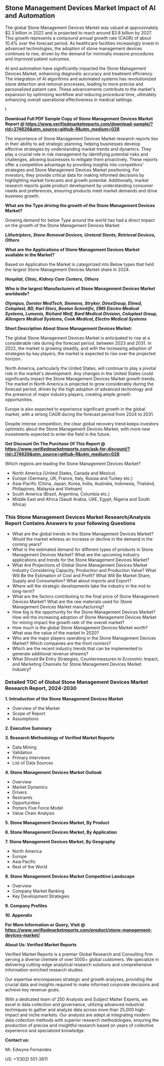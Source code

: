 <h2>Stone Management Devices Market Impact of AI and Automation</h2><p>The global Stone Management Devices Market was valued at approximately $2.3 billion in 2022 and is projected to reach around $3.8 billion by 2027. This growth represents a compound annual growth rate (CAGR) of about 10.4% over the forecast period. As healthcare facilities increasingly invest in advanced technologies, the adoption of stone management devices continues to rise, driven by the demand for minimally invasive procedures and improved patient outcomes.</p><p>AI and automation have significantly impacted the Stone Management Devices Market, enhancing diagnostic accuracy and treatment efficiency. The integration of AI algorithms and automated systems has revolutionized stone detection and removal processes, leading to more precise and personalized patient care. These advancements contribute to the market's expansion by optimizing workflow and reducing procedural time, ultimately enhancing overall operational effectiveness in medical settings.</p>t</p><p id="" class=""><strong>Download Full PDF Sample Copy of Stone Management Devices Market Report @ <a href="https://www.verifiedmarketreports.com/download-sample/?rid=274626&utm_source=github-R&utm_medium=028" target="_blank">https://www.verifiedmarketreports.com/download-sample/?rid=274626&utm_source=github-R&utm_medium=028</a></strong></p><p>The importance of&nbsp;Stone Management Devices Market research reports lies in their ability to aid strategic planning, helping businesses develop effective strategies by understanding market trends and dynamics. They play a crucial role in risk management by identifying potential risks and challenges, allowing businesses to mitigate them proactively. These reports offer a competitive advantage by providing insights into competitors' strategies and Stone Management Devices Market positioning. For investors, they provide critical data for making informed decisions by highlighting market forecasts and growth potential. Additionally, market research reports guide product development by understanding consumer needs and preferences, ensuring products meet market demands and drive business growth.</p><p><strong>What are the&nbsp;Type driving the growth of the Stone Management Devices Market?</strong></p><p id="" class="">Growing demand for below Type around the world has had a direct impact on the growth of the Stone Management Devices Market:</p><em><strong>Lithotripters, Stone Removal Devices, Ureteral Stents, Retrieval Devices, Others</strong></em></p><strong>What are the&nbsp;Applications&nbsp;of Stone Management Devices Market available in the Market?</strong></p><p id="" class="">Based on Application the Market is categorized into Below types that held the largest Stone Management Devices Market share In 2024.</p><em><strong>Hospital, Clinic, Kidney Care Centers, Others</strong></em></p><strong>Who is the largest Manufacturers of Stone Management Devices Market worldwide?</strong></p><p><em><strong>Olympus, Dornier MedTech, Siemens, Stryker, DirexGroup, Elmed, Coloplast, BD, Karl Storz, Boston Scientific, EMS Electro Medical Systems, Lumenis, Richard Wolf, Bard Medical Division, Coloplast Group, Allengers Medical Systems, Cook Medical, Electro Medical Systems</strong></em></p><p id="" class=""><strong>Short Description About Stone Management Devices Market:</strong></p><p>The global Stone Management Devices Market is anticipated to rise at a considerable rate during the forecast period, between 2023 and 2031. In 2022, the market is growing steadily, and with the increasing adoption of strategies by key players, the market is expected to rise over the projected horizon.</p><p>North America, particularly the United States, will continue to play a pivotal role in the market's development. Any changes in the United States could significantly impact the Stone Management Devices Market growth trends. The market in North America is projected to grow considerably during the forecast period, driven by the high adoption of advanced technology and the presence of major industry players, creating ample growth opportunities.</p><p>Europe is also expected to experience significant growth in the global market, with a strong CAGR during the forecast period from 2024 to 2031.</p><p>Despite intense competition, the clear global recovery trend keeps investors optimistic about the Stone Management Devices Market, with more new investments expected to enter the field in the future.</p><p id="" class=""><strong>Get Discount On The Purchase Of This Report @ <a href="https://www.verifiedmarketreports.com/ask-for-discount/?rid=274626&utm_source=github-R&utm_medium=028" target="_blank">https://www.verifiedmarketreports.com/ask-for-discount/?rid=274626&utm_source=github-R&utm_medium=028</a></strong></p>Which regions are leading the Stone Management Devices Market?</p><ul><li>North America (United States, Canada and Mexico)</li><li>Europe (Germany, UK, France, Italy, Russia and Turkey etc.)</li><li>Asia-Pacific (China, Japan, Korea, India, Australia, Indonesia, Thailand, Philippines, Malaysia and Vietnam)</li><li>South America (Brazil, Argentina, Columbia etc.)</li><li>Middle East and Africa (Saudi Arabia, UAE, Egypt, Nigeria and South Africa)</li></ul><h3 id="" class="">This Stone Management Devices Market Research/Analysis Report Contains Answers to your following Questions</h3><ul><li>What are the global trends in the Stone Management Devices Market? Would the market witness an increase or decline in the demand in the coming years?</li><li>What is the estimated demand for different types of products in Stone Management Devices Market? What are the upcoming industry applications and trends for the Stone Management Devices Market?</li><li>What Are Projections of Global Stone Management Devices Market Industry Considering Capacity, Production and Production Value? What Will Be the Estimation of Cost and Profit? What Will Be Market Share, Supply and Consumption? What about imports and Export?</li><li>Where will the strategic developments take the industry in the mid to long-term?</li><li>What are the factors contributing to the final price of Stone Management Devices Market? What are the raw materials used for Stone Management Devices Market manufacturing?</li><li>How big is the opportunity for the Stone Management Devices Market? How will the increasing adoption of Stone Management Devices Market for mining impact the growth rate of the overall market?</li><li>How much is the global Stone Management Devices Market worth? What was the value of the market In 2020?</li><li>Who are the major players operating in the Stone Management Devices Market? Which companies are the front runners?</li><li>Which are the recent industry trends that can be implemented to generate additional revenue streams?</li><li>What Should Be Entry Strategies, Countermeasures to Economic Impact, and Marketing Channels for Stone Management Devices Market Industry?</li></ul><h3 id="" class="">Detailed TOC of Global Stone Management Devices Market Research Report, 2024-2030</h3><p id="" class=""><strong>1. Introduction of the Stone Management Devices Market</strong></p><ul><li>Overview of the Market</li><li>Scope of Report</li><li>Assumptions</li></ul><p id="" class=""><strong>2. Executive Summary</strong></p><p id="" class=""><strong>3. Research Methodology of Verified Market Reports</strong></p><ul><li>Data Mining</li><li>Validation</li><li>Primary Interviews</li><li>List of Data Sources</li></ul><p id="" class=""><strong>4. Stone Management Devices Market Outlook</strong></p><ul><li>Overview</li><li>Market Dynamics</li><li>Drivers</li><li>Restraints</li><li>Opportunities</li><li>Porters Five Force Model</li><li>Value Chain Analysis</li></ul><p id="" class=""><strong>5. Stone Management Devices Market, By Product</strong></p><p id="" class=""><strong>6. Stone Management Devices Market, By Application</strong></p><p id="" class=""><strong>7. Stone Management Devices Market, By Geography</strong></p><ul><li>North America</li><li>Europe</li><li>Asia Pacific</li><li>Rest of the World</li></ul><p id="" class=""><strong>8. Stone Management Devices Market Competitive Landscape</strong></p><ul><li>Overview</li><li>Company Market Ranking</li><li>Key Development Strategies</li></ul><p id="" class=""><strong>9. Company Profiles</strong></p><p id="" class=""><strong>10. Appendix</strong></p><p id="" class=""><strong>For More Information or Query, Visit @ <a href="https://www.verifiedmarketreports.com/product/stone-management-devices-market/" target="_blank">https://www.verifiedmarketreports.com/product/stone-management-devices-market/</a></strong></p><p id="" class=""><strong>About Us: Verified Market Reports</strong></p><p id="" class="">Verified Market Reports is a premier Global Research and Consulting firm serving a diverse clientele of over 5000+ global customers. We specialize in delivering cutting-edge analytical research solutions and comprehensive information-enriched research studies.</p><p id="" class="">Our expertise encompasses strategic and growth analyses, providing the crucial data and insights required to make informed corporate decisions and achieve key revenue goals.</p><p id="" class="">With a dedicated team of 250 Analysts and Subject Matter Experts, we excel in data collection and governance, utilizing advanced industrial techniques to gather and analyze data across more than 25,000 high-impact and niche markets. Our analysts are adept at integrating modern data collection methods with superior research methodologies, ensuring the production of precise and insightful research based on years of collective experience and specialized knowledge.</p><p id="" class=""><strong>Contact us:</strong></p><p id="" class="">Mr. Edwyne Fernandes</p><p id="" class="">US: +1(302) 551-2611</p>
